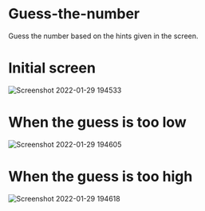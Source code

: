 # Guess-the-number
Guess the number based on the hints given in the screen.

# Initial screen
![Screenshot 2022-01-29 194533](https://user-images.githubusercontent.com/81677957/151664377-0e5dfe13-6d0b-4351-add0-d7ecfd0f3209.png)

# When the guess is too low
![Screenshot 2022-01-29 194605](https://user-images.githubusercontent.com/81677957/151664399-3f9d0260-b425-4ce0-923f-5607ae851e57.png)

# When the guess is too high
![Screenshot 2022-01-29 194618](https://user-images.githubusercontent.com/81677957/151664413-85699fae-8103-44db-b1de-90801032363a.png)
